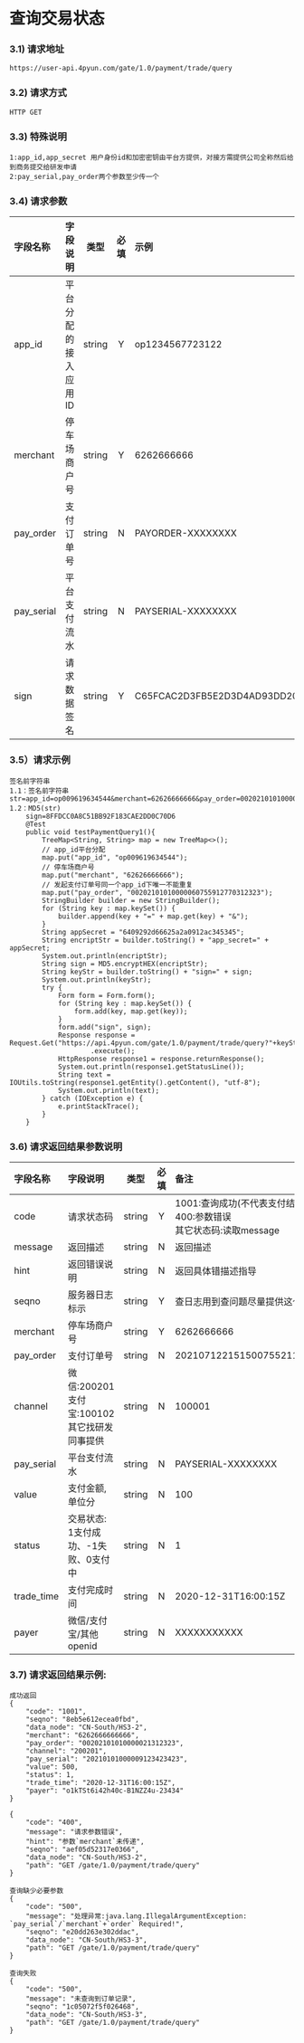 # 查询交易状态

### 3.1) 请求地址

	https://user-api.4pyun.com/gate/1.0/payment/trade/query

### 3.2) 请求方式

	HTTP GET

### 3.3) 特殊说明

	1:app_id,app_secret 用户身份id和加密密钥由平台方提供，对接方需提供公司全称然后给到商务提交给研发申请
	2:pay_serial,pay_order两个参数至少传一个

### 3.4) 请求参数

| 字段名称     | 字段说明                                                     |  类型  | 必填 | 示例                                      |
| :----------- | :----------------------------------------------------------- | :----: | :--: | :---------------------------------------- |
| app_id       | 平台分配的接入应用ID                                         | string |  Y   | op1234567723122                           |
| merchant     | 停车场商户号                                                 | string |  Y   | 6262666666                                |
| pay_order    | 支付订单号                                                   | string |  N   | PAYORDER-XXXXXXXX                         |
| pay_serial   | 平台支付流水                                                 | string |  N   | PAYSERIAL-XXXXXXXX                        |
| sign         | 请求数据签名                                                 | string |  Y   | C65FCAC2D3FB5E2D3D4AD93DD20C8C39          |

### 3.5）请求示例

```
签名前字符串
1.1：签名前字符串
str=app_id=op009619634544&merchant=62626666666&pay_order=00202101010000060755912770312323&app_secret=6409292d66625a2a0912ac345345
1.2：MD5(str)
    sign=8FFDCC0A8C51BB92F183CAE2DD0C70D6
    @Test
    public void testPaymentQuery1(){
        TreeMap<String, String> map = new TreeMap<>();
        // app_id平台分配
        map.put("app_id", "op009619634544");
        // 停车场商户号
        map.put("merchant", "62626666666");
        // 发起支付订单号同一个app_id下唯一不能重复
        map.put("pay_order", "00202101010000060755912770312323");
        StringBuilder builder = new StringBuilder();
        for (String key : map.keySet()) {
            builder.append(key + "=" + map.get(key) + "&");
        }
        String appSecret = "6409292d66625a2a0912ac345345";
        String encriptStr = builder.toString() + "app_secret=" + appSecret;
        System.out.println(encriptStr);
        String sign = MD5.encryptHEX(encriptStr);
        String keyStr = builder.toString() + "sign=" + sign;
        System.out.println(keyStr);
        try {
            Form form = Form.form();
            for (String key : map.keySet()) {
                form.add(key, map.get(key));
            }
            form.add("sign", sign);
            Response response = Request.Get("https://api.4pyun.com/gate/1.0/payment/trade/query?"+keyStr)
                    .execute();
            HttpResponse response1 = response.returnResponse();
            System.out.println(response1.getStatusLine());
            String text = IOUtils.toString(response1.getEntity().getContent(), "utf-8");
            System.out.println(text);
        } catch (IOException e) {
            e.printStackTrace();
        }
    }

```


### 3.6) 请求返回结果参数说明
| 字段名称   | 字段说明                                           |  类型  | 必填 | 备注                                                    |
| :--------- | :------------------------------------------------- | :----: | :--: | :------------------------------------------------------ |
| code       | 请求状态码                                         | string |  Y   | 1001:查询成功(不代表支付结果)<br>400:参数错误<br>其它状态码:读取message |
| message    | 返回描述                                           | string |  N   | 返回描述                                                |
| hint       | 返回错误说明                                       | string |  N   | 返回具体错描述指导                                      |
| seqno      | 服务器日志标示                                     | string |  Y   | 查日志用到查问题尽量提供这个值                          |
| merchant   | 停车场商户号                                       | string |  Y   | 6262666666                                              |
| pay_order  | 支付订单号                                         | string |  N   | 20210712215150075521111111                              |
| channel    | 微信:200201<br>支付宝:100102<br>其它找研发同事提供 | string |  N   | 100001                                                  |
| pay_serial | 平台支付流水                                       | string |  N   | PAYSERIAL-XXXXXXXX                                      |
| value      | 支付金额, 单位分                                   | string |  N   | 100                                                     |
| status     | 交易状态: 1支付成功、-1失败、0支付中               | string |  N   | 1                                                       |
| trade_time | 支付完成时间                                       | string |  N   | 2020-12-31T16:00:15Z                                    |
| payer      | 微信/支付宝/其他openid                             | string |  N   | XXXXXXXXXXX                                             |


### 3.7) 请求返回结果示例:


```
成功返回
{
	"code": "1001",
	"seqno": "8eb5e612ecea0fbd",
	"data_node": "CN-South/HS3-2",
	"merchant": "6262666666666",
	"pay_order": "00202101010000021312323",
	"channel": "200201",
	"pay_serial": "20210101000009123423423",
	"value": 500,
	"status": 1,
	"trade_time": "2020-12-31T16:00:15Z",
	"payer": "o1kTSt6i42h40c-B1NZZ4u-23434"
}
```

```
{
	"code": "400",
	"message": "请求参数错误",
	"hint": "参数`merchant`未传递",
	"seqno": "aef05d52317e0366",
	"data_node": "CN-South/HS3-2",
	"path": "GET /gate/1.0/payment/trade/query"
}
```

```
查询缺少必要参数
{
	"code": "500",
	"message": "处理异常:java.lang.IllegalArgumentException: `pay_serial`/`merchant`+`order` Required!",
	"seqno": "e20dd263e302ddac",
	"data_node": "CN-South/HS3-3",
	"path": "GET /gate/1.0/payment/trade/query"
}
```

```
查询失败
{
	"code": "500",
	"message": "未查询到订单记录",
	"seqno": "1c05072f5f026468",
	"data_node": "CN-South/HS3-3",
	"path": "GET /gate/1.0/payment/trade/query"
}
```
